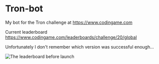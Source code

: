 # Tron-bot
My bot for the Tron challenge at https://www.codingame.com

Current leaderboard https://www.codingame.com/leaderboards/challenge/20/global

Unfortunately I don't remember which version was successful enough...

![The leaderboard before launch](https://github.com/n3b/Tron-bot/blob/master/thumb_tron_1024.jpg)
